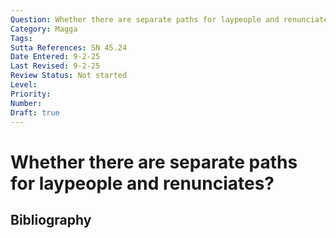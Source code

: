 ```yaml
---
Question: Whether there are separate paths for laypeople and renunciates?
Category: Magga
Tags: 
Sutta References: SN 45.24
Date Entered: 9-2-25
Last Revised: 9-2-25
Review Status: Not started
Level: 
Priority: 
Number: 
Draft: true
---
```


# Whether there are separate paths for laypeople and renunciates?

## Bibliography

<!-- 

Notes:



 -->
